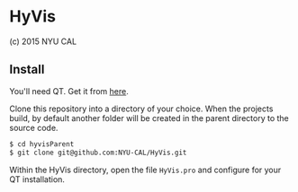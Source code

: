 HyVis
=====
(c) 2015 NYU CAL

Install
-------

You'll need QT. Get it from [here](http://www.qt.io/download/).

Clone this repository into a directory of your choice. When the projects build, by default another folder will be created in the parent directory to the source code.
```bash
$ cd hyvisParent
$ git clone git@github.com:NYU-CAL/HyVis.git
```

Within the HyVis directory, open the file `HyVis.pro` and configure for your QT installation.




